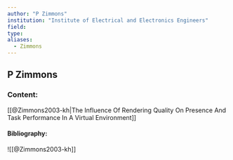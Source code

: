 ```yaml
---
author: "P Zimmons"
institution: "Institute of Electrical and Electronics Engineers"
field:
type:
aliases:
  - Zimmons
---
```


## P Zimmons

### Content:
[[@Zimmons2003-kh|The Influence Of Rendering Quality On Presence And Task Performance In A Virtual Environment]]

#### Bibliography:

![[@Zimmons2003-kh]]